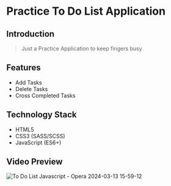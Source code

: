# Practice To Do List Application

## Introduction
> Just a Practice Application to keep fingers busy
## Features
>
- Add Tasks
- Delete Tasks
- Cross Completed Tasks

## Technology Stack
- HTML5
- CSS3 (SASS/SCSS)
- JavaScript (ES6+)

## Video Preview
![To Do List Javascript - Opera 2024-03-13 15-59-12](https://github.com/IkaMastera/To-Do-List-JS/assets/112602982/0d66855f-c054-4d94-8b40-2dd7a55f824a)
